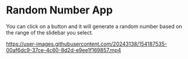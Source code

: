 # Random Number App
You can click on a button and it will generate a random number based on the range of the slidebar you select.



https://user-images.githubusercontent.com/20243138/154187535-00af6dc9-37ce-4c60-8d2d-e9ee1f169857.mp4

